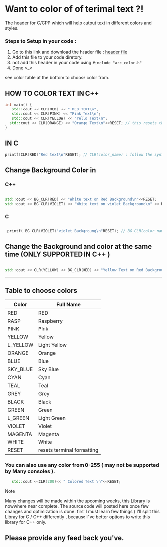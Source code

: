 # Want to color of of terimal text  ?!

The header for C/CPP which will help output text in different colors and styles.

### Steps to Setup in your code :
1. Go to this link and download the header file : [header file](https://www.mediafire.com/file/vupzeueiilw3bay/arc_color.h/file)
2. Add this file to your code diretory.
3.  not add this header in your code using `#include "arc_color.h"`
4.  Done >_<

see color table at the bottom to choose color from.


   ## HOW TO COLOR TEXT IN C++
   ```cpp
 int main() {
      std::cout << CLR(RED) << " RED TEXT\n";
      std::cout << CLR(PINK) << "Pink Text\n";
      std::cout << CLR(YELLOW) << "Yello Text\n";
     std::cout << CLR(ORANGE) << "Orange Text\n"<<RESET; // this resets the terminal foramtting
}
```

## IN C

```c
printf(CLR(RED)"Red text\n"RESET); // CLR(color_name) : follow the syntax as it is and use RESET when changing background color.

```

## Change Background Color in


### C++

```cpp

std::cout << BG_CLR(RED) << "White text on Red Background\n"<<RESET;
std::cout << BG_CLR(VIOLET) << "White text on violet Background\n" << RESET;

```

### C

```c

 printf( BG_CLR(VIOLET)"violet Backgroung\n"RESET); // BG_CLR(color_name)


```

 ## Change the Background and color at the same time (ONLY SUPPORTED IN C++ )

```cpp

std::cout << CLR(YELLOW) << BG_CLR(RED) << "Yellow Text on Red Background\n\n" << RESET; 

```

---

## Table to choose colors 

| Color       | Full Name  |
|-------------|------------|
| RED         | RED        |
| RASP        | Raspberry  |
| PINK        | Pink       |
| YELLOW      | Yellow     |
| L_YELLOW    | Light Yellow |
| ORANGE      | Orange     |
| BLUE        | Blue       |
| SKY_BLUE    | Sky Blue   |
| CYAN        | Cyan       |
| TEAL        | Teal       |
| GREY        | Grey       |
| BLACK       | Black      |
| GREEN       | Green      |
| L_GREEN     | Light Green |
| VIOLET      | Violet     |
| MAGENTA     | Magenta    |
| WHITE       | White      |
| RESET       |  resets terminal formatting  |


### You can also use any color from  0-255 ( may not be supported by Many consoles ).

```cpp
   std::cout <<CLR(200)<< " Colored Text \n"<<RESET;
```

>[!note]
>Many changes will be made within the upcoming weeks, this Library is nowwhere near complete.
>The source code will posted here once few changes and optimization is done.
>first I must learn few things ( I'll split this Libray for C / C++ differently , because I"ve better options to write this library for C++ only.

## Please provide any feed back you've.
